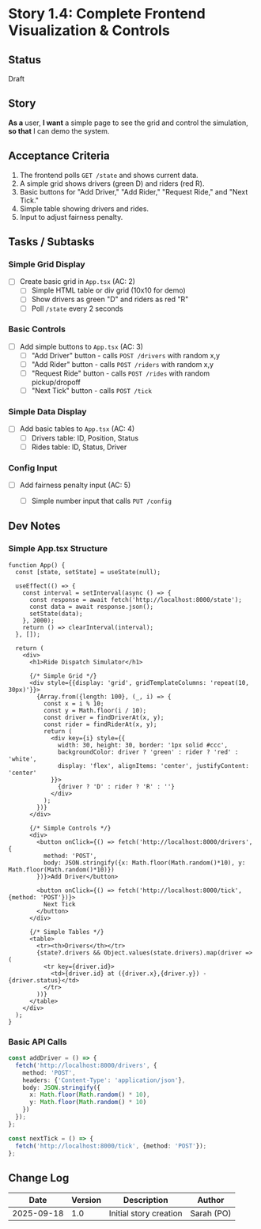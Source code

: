 # Story 1.4: Complete Frontend Visualization & Controls

## Status
Draft

## Story
**As a** user,
**I want** a simple page to see the grid and control the simulation,
**so that** I can demo the system.

## Acceptance Criteria
1. The frontend polls `GET /state` and shows current data.
2. A simple grid shows drivers (green D) and riders (red R).
3. Basic buttons for "Add Driver," "Add Rider," "Request Ride," and "Next Tick."
4. Simple table showing drivers and rides.
5. Input to adjust fairness penalty.

## Tasks / Subtasks

### Simple Grid Display
- [ ] Create basic grid in `App.tsx` (AC: 2)
  - [ ] Simple HTML table or div grid (10x10 for demo)
  - [ ] Show drivers as green "D" and riders as red "R"
  - [ ] Poll `/state` every 2 seconds

### Basic Controls
- [ ] Add simple buttons to `App.tsx` (AC: 3)
  - [ ] "Add Driver" button - calls `POST /drivers` with random x,y
  - [ ] "Add Rider" button - calls `POST /riders` with random x,y  
  - [ ] "Request Ride" button - calls `POST /rides` with random pickup/dropoff
  - [ ] "Next Tick" button - calls `POST /tick`

### Simple Data Display
- [ ] Add basic tables to `App.tsx` (AC: 4)
  - [ ] Drivers table: ID, Position, Status
  - [ ] Rides table: ID, Status, Driver

### Config Input
- [ ] Add fairness penalty input (AC: 5)
  - [ ] Simple number input that calls `PUT /config`


## Dev Notes

### Simple App.tsx Structure
```tsx
function App() {
  const [state, setState] = useState(null);
  
  useEffect(() => {
    const interval = setInterval(async () => {
      const response = await fetch('http://localhost:8000/state');
      const data = await response.json();
      setState(data);
    }, 2000);
    return () => clearInterval(interval);
  }, []);

  return (
    <div>
      <h1>Ride Dispatch Simulator</h1>
      
      {/* Simple Grid */}
      <div style={{display: 'grid', gridTemplateColumns: 'repeat(10, 30px)'}}>
        {Array.from({length: 100}, (_, i) => {
          const x = i % 10;
          const y = Math.floor(i / 10);
          const driver = findDriverAt(x, y);
          const rider = findRiderAt(x, y);
          return (
            <div key={i} style={{
              width: 30, height: 30, border: '1px solid #ccc',
              backgroundColor: driver ? 'green' : rider ? 'red' : 'white',
              display: 'flex', alignItems: 'center', justifyContent: 'center'
            }}>
              {driver ? 'D' : rider ? 'R' : ''}
            </div>
          );
        })}
      </div>

      {/* Simple Controls */}
      <div>
        <button onClick={() => fetch('http://localhost:8000/drivers', {
          method: 'POST',
          body: JSON.stringify({x: Math.floor(Math.random()*10), y: Math.floor(Math.random()*10)})
        })}>Add Driver</button>
        
        <button onClick={() => fetch('http://localhost:8000/tick', {method: 'POST'})}>
          Next Tick
        </button>
      </div>

      {/* Simple Tables */}
      <table>
        <tr><th>Drivers</th></tr>
        {state?.drivers && Object.values(state.drivers).map(driver => (
          <tr key={driver.id}>
            <td>{driver.id} at ({driver.x},{driver.y}) - {driver.status}</td>
          </tr>
        ))}
      </table>
    </div>
  );
}
```

### Basic API Calls
```typescript
const addDriver = () => {
  fetch('http://localhost:8000/drivers', {
    method: 'POST',
    headers: {'Content-Type': 'application/json'},
    body: JSON.stringify({
      x: Math.floor(Math.random() * 10),
      y: Math.floor(Math.random() * 10)
    })
  });
};

const nextTick = () => {
  fetch('http://localhost:8000/tick', {method: 'POST'});
};
```

## Change Log
| Date | Version | Description | Author |
|------|---------|-------------|---------|
| 2025-09-18 | 1.0 | Initial story creation | Sarah (PO) |
